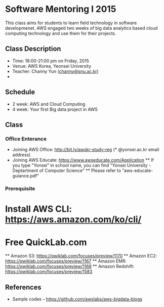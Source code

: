 # Software Mentoring I 2015
This class aims for students to learn field technology in software developmenet. AWS engaged two weeks of big data analytics based cloud computing technology and use them for their projects. 

## Class Description
* Time: 18:00-21:00 pm on Friday, 2015
* Venue: AWS Korea, Yeonsei University 
* Teacher: Channy Yun (channy@snu.ac.kr)
* 
## Schedule 
* 2 week: AWS and Cloud Computing
* 4 week: Your first Big data project in AWS 

## Class
### Office Enterance 
* Joining AWS Office: http://bit.ly/awskr-study-reg (* @yonsei.ac.kr email address)
* Joining AWS Educate: https://www.awseducate.com/Application
** If you type "Yonsei" in school name, you can find "Yonsei University - Deptartment of Computer Science"
** Please refer to "aws-educate-guiance.pdf"

### Prerequisite
# Install AWS CLI: https://aws.amazon.com/ko/cli/
# Free QuickLab.com 
** Amazon S3: https://qwiklab.com/focuses/preview/1170
** Amazon EC2: https://qwiklab.com/focuses/preview/1167
** Amazon EMR: https://qwiklab.com/focuses/preview/1168
** Amazon Redshift: https://qwiklab.com/focuses/preview/1583

## References
* Sample codes – https://github.com/awslabs/aws-bigdata-blogs 
